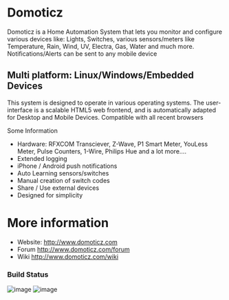 # Domoticz

Domoticz is a Home Automation System that lets you monitor and configure various devices like: Lights, Switches, various sensors/meters like Temperature, Rain, Wind, UV, Electra, Gas, Water and much more. Notifications/Alerts can be sent to any mobile device

## Multi platform: Linux/Windows/Embedded Devices

This system is designed to operate in various operating systems.
The user-interface is a scalable HTML5 web frontend, and is automatically adapted for Desktop and Mobile Devices.
Compatible with all recent browsers

Some Information
- Hardware: RFXCOM Transciever, Z-Wave, P1 Smart Meter, YouLess Meter, Pulse Counters, 1-Wire, Philips Hue and a lot more....
- Extended logging
- iPhone / Android push notifications
- Auto Learning sensors/switches
- Manual creation of switch codes
- Share / Use external devices
- Designed for simplicity

# More information
* Website: http://www.domoticz.com
* Forum http://www.domoticz.com/forum
* Wiki http://www.domoticz.com/wiki

### Build Status
![image](https://travis-ci.org/domoticz/domoticz.svg?branch=master "Linux Build Status")
![image](https://ci.appveyor.com/api/projects/status/fskiwvjs1q7svwq9?svg=true "Windows Build Status")
